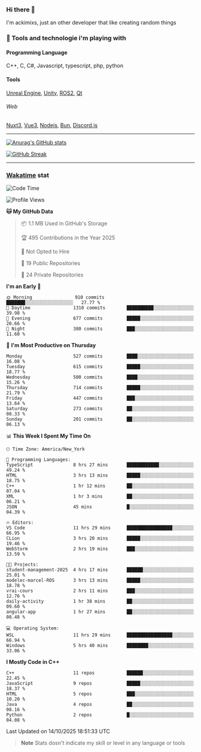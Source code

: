 ### Hi there 👋

I'm ackimixs, just an other developer that like creating random things

### 🧰 Tools and technologie i'm playing with

#### Programming Language
C++, C, C#, Javascript, typescript, php, python

#### Tools
[Unreal Engine](https://www.unrealengine.com), [Unity](https://unity.com/), [ROS2](https://ros.org/), [Qt](https://www.qt.io/)

###### Web
[Nuxt3](https://nuxt.com/), [Vue3](https://vuejs.org/), [Nodejs](https://nodejs.org), [Bun](https://bun.sh/), [Discord.js](https://discord.js.org/)

---

[![Anurag's GitHub stats](https://github-readme-stats.vercel.app/api?username=ackimixs&show_icons=true&theme=github_dark&count_private=true)](https://github.com/anuraghazra/github-readme-stats)

[![GitHub Streak](https://github-readme-streak-stats.herokuapp.com?user=Ackimixs&theme=github-dark-blue&date_format=j%20M%5B%20Y%5D&mode=weekly)](https://git.io/streak-stats)

---
 
 ### [Wakatime](https://wakatime.com/) stat

<!--START_SECTION:waka-->
![Code Time](http://img.shields.io/badge/Code%20Time-1%2C757%20hrs%2014%20mins-blue)

![Profile Views](http://img.shields.io/badge/Profile%20Views-1-blue)

**🐱 My GitHub Data** 

> 📦 1.1 MB Used in GitHub's Storage 
 > 
> 🏆 495 Contributions in the Year 2025
 > 
> 🚫 Not Opted to Hire
 > 
> 📜 19 Public Repositories 
 > 
> 🔑 24 Private Repositories 
 > 
**I'm an Early 🐤** 

```text
🌞 Morning                910 commits         ███████░░░░░░░░░░░░░░░░░░   27.77 % 
🌆 Daytime                1310 commits        ██████████░░░░░░░░░░░░░░░   39.98 % 
🌃 Evening                677 commits         █████░░░░░░░░░░░░░░░░░░░░   20.66 % 
🌙 Night                  380 commits         ███░░░░░░░░░░░░░░░░░░░░░░   11.60 % 
```
📅 **I'm Most Productive on Thursday** 

```text
Monday                   527 commits         ████░░░░░░░░░░░░░░░░░░░░░   16.08 % 
Tuesday                  615 commits         █████░░░░░░░░░░░░░░░░░░░░   18.77 % 
Wednesday                500 commits         ████░░░░░░░░░░░░░░░░░░░░░   15.26 % 
Thursday                 714 commits         █████░░░░░░░░░░░░░░░░░░░░   21.79 % 
Friday                   447 commits         ███░░░░░░░░░░░░░░░░░░░░░░   13.64 % 
Saturday                 273 commits         ██░░░░░░░░░░░░░░░░░░░░░░░   08.33 % 
Sunday                   201 commits         ██░░░░░░░░░░░░░░░░░░░░░░░   06.13 % 
```


📊 **This Week I Spent My Time On** 

```text
🕑︎ Time Zone: America/New_York

💬 Programming Languages: 
TypeScript               8 hrs 27 mins       ████████████░░░░░░░░░░░░░   49.24 % 
HTML                     3 hrs 13 mins       █████░░░░░░░░░░░░░░░░░░░░   18.75 % 
C++                      1 hr 12 mins        ██░░░░░░░░░░░░░░░░░░░░░░░   07.04 % 
XML                      1 hr 3 mins         ██░░░░░░░░░░░░░░░░░░░░░░░   06.21 % 
JSON                     45 mins             █░░░░░░░░░░░░░░░░░░░░░░░░   04.39 % 

🔥 Editors: 
VS Code                  11 hrs 29 mins      █████████████████░░░░░░░░   66.95 % 
CLion                    3 hrs 20 mins       █████░░░░░░░░░░░░░░░░░░░░   19.46 % 
WebStorm                 2 hrs 19 mins       ███░░░░░░░░░░░░░░░░░░░░░░   13.59 % 

🐱‍💻 Projects: 
student-management-2025  4 hrs 17 mins       ██████░░░░░░░░░░░░░░░░░░░   25.01 % 
modelec-marcel-ROS       3 hrs 13 mins       █████░░░░░░░░░░░░░░░░░░░░   18.78 % 
vrai-cours               2 hrs 11 mins       ███░░░░░░░░░░░░░░░░░░░░░░   12.76 % 
daily-activity           1 hr 38 mins        ██░░░░░░░░░░░░░░░░░░░░░░░   09.60 % 
angular-app              1 hr 27 mins        ██░░░░░░░░░░░░░░░░░░░░░░░   08.48 % 

💻 Operating System: 
WSL                      11 hrs 29 mins      █████████████████░░░░░░░░   66.94 % 
Windows                  5 hrs 40 mins       ████████░░░░░░░░░░░░░░░░░   33.06 % 
```

**I Mostly Code in C++** 

```text
C++                      11 repos            ██████░░░░░░░░░░░░░░░░░░░   22.45 % 
JavaScript               9 repos             █████░░░░░░░░░░░░░░░░░░░░   18.37 % 
HTML                     5 repos             ███░░░░░░░░░░░░░░░░░░░░░░   10.20 % 
Java                     4 repos             ██░░░░░░░░░░░░░░░░░░░░░░░   08.16 % 
Python                   2 repos             █░░░░░░░░░░░░░░░░░░░░░░░░   04.08 % 
```




 Last Updated on 14/10/2025 18:51:33 UTC
<!--END_SECTION:waka-->

> **Note**
> Stats dosn't indicate my skill or level in any language or tools
